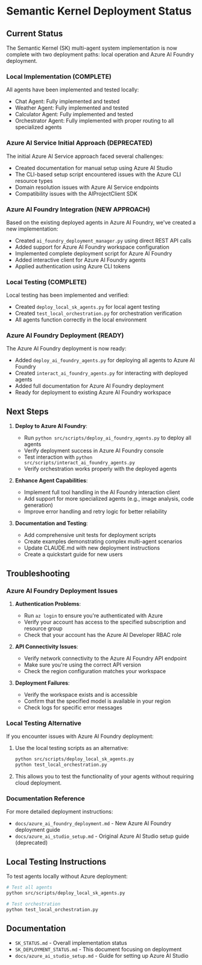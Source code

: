 # Semantic Kernel Deployment Status

## Current Status

The Semantic Kernel (SK) multi-agent system implementation is now complete with two deployment paths: local operation and Azure AI Foundry deployment.

### Local Implementation (COMPLETE)

All agents have been implemented and tested locally:

- Chat Agent: Fully implemented and tested
- Weather Agent: Fully implemented and tested
- Calculator Agent: Fully implemented and tested
- Orchestrator Agent: Fully implemented with proper routing to all specialized agents

### Azure AI Service Initial Approach (DEPRECATED)

The initial Azure AI Service approach faced several challenges:

- Created documentation for manual setup using Azure AI Studio
- The CLI-based setup script encountered issues with the Azure CLI resource types
- Domain resolution issues with Azure AI Service endpoints
- Compatibility issues with the AIProjectClient SDK

### Azure AI Foundry Integration (NEW APPROACH)

Based on the existing deployed agents in Azure AI Foundry, we've created a new implementation:

- Created `ai_foundry_deployment_manager.py` using direct REST API calls
- Added support for Azure AI Foundry workspace configuration
- Implemented complete deployment script for Azure AI Foundry
- Added interactive client for Azure AI Foundry agents
- Applied authentication using Azure CLI tokens

### Local Testing (COMPLETE)

Local testing has been implemented and verified:

- Created `deploy_local_sk_agents.py` for local agent testing
- Created `test_local_orchestration.py` for orchestration verification
- All agents function correctly in the local environment

### Azure AI Foundry Deployment (READY)

The Azure AI Foundry deployment is now ready:

- Added `deploy_ai_foundry_agents.py` for deploying all agents to Azure AI Foundry
- Created `interact_ai_foundry_agents.py` for interacting with deployed agents
- Added full documentation for Azure AI Foundry deployment
- Ready for deployment to existing Azure AI Foundry workspace

## Next Steps

1. **Deploy to Azure AI Foundry**:
   - Run `python src/scripts/deploy_ai_foundry_agents.py` to deploy all agents
   - Verify deployment success in Azure AI Foundry console
   - Test interaction with `python src/scripts/interact_ai_foundry_agents.py`
   - Verify orchestration works properly with the deployed agents

2. **Enhance Agent Capabilities**:
   - Implement full tool handling in the AI Foundry interaction client
   - Add support for more specialized agents (e.g., image analysis, code generation)
   - Improve error handling and retry logic for better reliability

3. **Documentation and Testing**:
   - Add comprehensive unit tests for deployment scripts
   - Create examples demonstrating complex multi-agent scenarios
   - Update CLAUDE.md with new deployment instructions
   - Create a quickstart guide for new users

## Troubleshooting

### Azure AI Foundry Deployment Issues

1. **Authentication Problems**:
   - Run `az login` to ensure you're authenticated with Azure
   - Verify your account has access to the specified subscription and resource group
   - Check that your account has the Azure AI Developer RBAC role

2. **API Connectivity Issues**:
   - Verify network connectivity to the Azure AI Foundry API endpoint
   - Make sure you're using the correct API version
   - Check the region configuration matches your workspace

3. **Deployment Failures**:
   - Verify the workspace exists and is accessible
   - Confirm that the specified model is available in your region
   - Check logs for specific error messages

### Local Testing Alternative

If you encounter issues with Azure AI Foundry deployment:

1. Use the local testing scripts as an alternative:
   ```bash
   python src/scripts/deploy_local_sk_agents.py
   python test_local_orchestration.py
   ```

2. This allows you to test the functionality of your agents without requiring cloud deployment.

### Documentation Reference

For more detailed deployment instructions:
- `docs/azure_ai_foundry_deployment.md` - New Azure AI Foundry deployment guide
- `docs/azure_ai_studio_setup.md` - Original Azure AI Studio setup guide (deprecated)

## Local Testing Instructions

To test agents locally without Azure deployment:

```bash
# Test all agents
python src/scripts/deploy_local_sk_agents.py

# Test orchestration
python test_local_orchestration.py
```

## Documentation

- `SK_STATUS.md` - Overall implementation status
- `SK_DEPLOYMENT_STATUS.md` - This document focusing on deployment
- `docs/azure_ai_studio_setup.md` - Guide for setting up Azure AI Studio